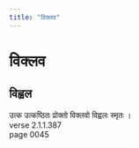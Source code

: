 ```yaml
---
title: "विक्लव"
---
```


# विक्लव
## विह्वल
उत्क उत्कष्ठितः प्रोक्तो विक्लवो विह्वलः स्मृतः ।<br />verse 2.1.1.387<br />page 0045

